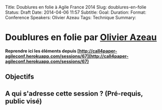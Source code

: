 Title: Doublures en folie à Agile France 2014 
Slug: doublures-en-folie
Status: Draft
Date: 2014-04-06 11:57
Subtitle: 
Goal: 
Duration: 
Format: Conference
Speakers: Olivier Azeau
Tags: Technique
Summary: 


# Doublures en folie par [Olivier Azeau](../bios/olivier-azeau.html)

**Reprendre ici les éléments depuis [http://call4paper-agileconf.herokuapp.com/sessions/67](http://call4paper-agileconf.herokuapp.com/sessions/67)**
## Objectifs

## A qui s'adresse cette session ? (Pré-requis, public visé)



